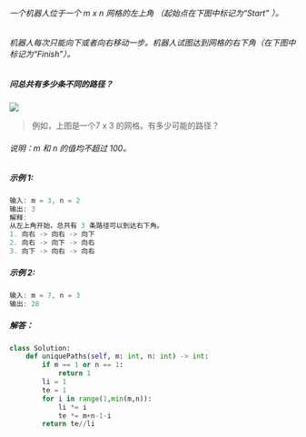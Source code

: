 ###### 一个机器人位于一个 m x n 网格的左上角 （起始点在下图中标记为“Start” ）。  
###### 机器人每次只能向下或者向右移动一步。机器人试图达到网格的右下角（在下图中标记为“Finish”）。  
##### 问总共有多少条不同的路径？
![]("https://assets.leetcode-cn.com/aliyun-lc-upload/uploads/2018/10/22/robot_maze.png")

> 例如，上图是一个7 x 3 的网格。有多少可能的路径？

###### 说明：m 和 n 的值均不超过 100。

##### 示例 1:
```c
输入: m = 3, n = 2
输出: 3
解释:
从左上角开始，总共有 3 条路径可以到达右下角。
1. 向右 -> 向右 -> 向下
2. 向右 -> 向下 -> 向右
3. 向下 -> 向右 -> 向右
```
##### 示例 2:
```c
输入: m = 7, n = 3
输出: 28
```
##### 解答：
```python
class Solution:
    def uniquePaths(self, m: int, n: int) -> int:
        if m == 1 or n == 1:
            return 1
        li = 1
        te = 1
        for i in range(1,min(m,n)):
            li *= i
            te *= m+n-1-i
        return te//li
```        
